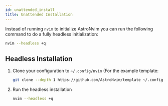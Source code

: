 ```yaml
---
id: unattended_install
title: Unattended Installation
---
```


Instead of running `nvim` to initialize AstroNvim you can run the
following command to do a fully headless initialization:

```sh
nvim --headless +q
```

## Headless Installation

1. Clone your configuration to `~/.config/nvim` (For the example template:

   ```sh
   git clone --depth 1 https://github.com/AstroNvim/template ~/.config/nvim`
   ```

2. Run the headless installation

   ```sh
   nvim --headless +q
   ```
